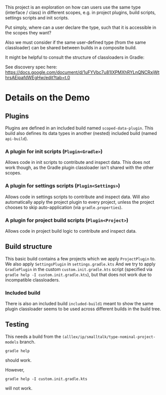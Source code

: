 This project is an exploration on how can users use the same type (interface / class) in different scopes, e.g. in project plugins, build scripts, settings scripts and init scripts.

Put simply, where can a user declare the type, such that it is accessible in the scopes they want?

Also we must consider if the same user-defined type (from the same classloader) can be shared between builds in a composite build.

It might be helpful to consult the structure of classloaders in Gradle:

See discovery spec here: https://docs.google.com/document/d/1uFYVbc7u81IXPMXhRYLnQNCRxjWthrsAEipafdWEgHw/edit?tab=t.0

# Details on the Demo

## Plugins

Plugins are defined in an included build named `scoped-data-plugin`. This build also
defines its data types in another (nested) included build (named `api-build`).

### A plugin for init scripts (`Plugin<Gradle>`)

Allows code in init scripts to contribute and inspect data. This does not work though,
as the Gradle plugin classloader isn't shared with the other scopes.

### A plugin for settings scripts (`Plugin<Settings>`)

Allows code in settings scripts to contribute and inspect data. Will also automatically apply
the project plugin to every project, unless the project chooses to skip auto-application (via `gradle.properties`).

### A plugin for project build scripts (`Plugin<Project>`)

Allows code in project build logic to contribute and inspect data.

## Build structure

This basic build contains a few projects which we apply `ProjectPlugin` to.
We also apply `SettingsPlugin` in `settings.gradle.kts`
And we try to apply `GradlePlugin` in the custom `custom.init.gradle.kts` script (specified via `gradle help -I custom.init.gradle.kts`),
but that does not work due to incompatible classloaders.

### Included build

There is also an included build `included-build1` meant to show the same plugin classloader seems to be used across different builds
in the build tree.

## Testing

This needs a build from the `(alllex/ip/smalltalk/type-nominal-project-models` branch.

`gradle help`

should work.

However,

`gradle help -I custom.init.gradle.kts`

will not work.

